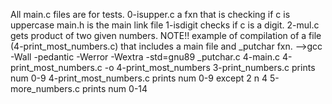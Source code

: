 All main.c files are for tests.
0-isupper.c  a fxn that is checking if c is uppercase
main.h  is the main link file
1-isdigit  checks if c is a digit.
2-mul.c  gets product of two given numbers.
NOTE!! example of compilation of a file (4-print_most_numbers.c) that includes a main file and _putchar fxn. -->gcc -Wall -pedantic -Werror -Wextra -std=gnu89 _putchar.c 4-main.c 4-print_most_numbers.c -o 4-print_most_numbers
3-print_numbers.c  prints num 0-9
4-print_most_numbers.c  prints num 0-9 except 2 n 4
5-more_numbers.c  prints num 0-14
